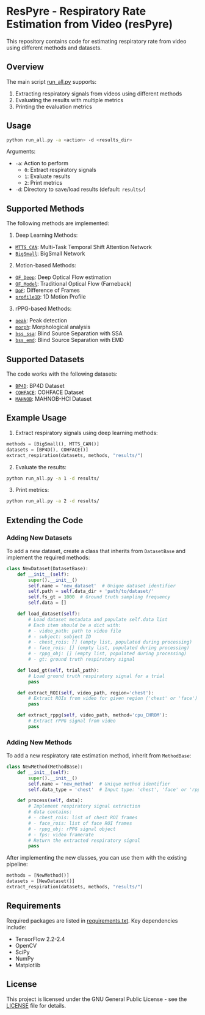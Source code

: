 # ResPyre - Respiratory Rate Estimation from Video (resPyre)

This repository contains code for estimating respiratory rate from video using different methods and datasets.

## Overview

The main script [run_all.py](run_all.py) supports:

1. Extracting respiratory signals from videos using different methods
2. Evaluating the results with multiple metrics 
3. Printing the evaluation metrics

## Usage

```bash
python run_all.py -a <action> -d <results_dir>
```

Arguments:
- `-a`: Action to perform 
  - `0`: Extract respiratory signals
  - `1`: Evaluate results
  - `2`: Print metrics
- `-d`: Directory to save/load results (default: `results/`)

## Supported Methods

The following methods are implemented:

1. Deep Learning Methods:
- [`MTTS_CAN`](deep/MTTS_CAN/train.py): Multi-Task Temporal Shift Attention Network 
- [`BigSmall`](deep/BigSmall/predict_vitals.py): BigSmall Network

2. Motion-based Methods:
- [`OF_Deep`](run_all.py): Deep Optical Flow estimation
- [`OF_Model`](run_all.py): Traditional Optical Flow (Farneback)
- [`DoF`](run_all.py): Difference of Frames
- [`profile1D`](run_all.py): 1D Motion Profile

3. rPPG-based Methods:
- [`peak`](run_all.py): Peak detection
- [`morph`](run_all.py): Morphological analysis
- [`bss_ssa`](run_all.py): Blind Source Separation with SSA
- [`bss_emd`](run_all.py): Blind Source Separation with EMD

## Supported Datasets 

The code works with the following datasets:

- [`BP4D`](run_all.py): BP4D Dataset
- [`COHFACE`](run_all.py): COHFACE Dataset  
- [`MAHNOB`](run_all.py): MAHNOB-HCI Dataset

## Example Usage

1. Extract respiratory signals using deep learning methods:

```python
methods = [BigSmall(), MTTS_CAN()]
datasets = [BP4D(), COHFACE()]
extract_respiration(datasets, methods, "results/")
```

2. Evaluate the results:

```bash
python run_all.py -a 1 -d results/
```

3. Print metrics:

```bash 
python run_all.py -a 2 -d results/
```

## Extending the Code

### Adding New Datasets

To add a new dataset, create a class that inherits from `DatasetBase` and implement the required methods:

```python
class NewDataset(DatasetBase):
    def __init__(self):
        super().__init__()
        self.name = 'new_dataset'  # Unique dataset identifier
        self.path = self.data_dir + 'path/to/dataset/'
        self.fs_gt = 1000  # Ground truth sampling frequency
        self.data = []

    def load_dataset(self):
        # Load dataset metadata and populate self.data list
        # Each item should be a dict with:
        # - video_path: path to video file
        # - subject: subject ID
        # - chest_rois: [] (empty list, populated during processing)
        # - face_rois: [] (empty list, populated during processing) 
        # - rppg_obj: [] (empty list, populated during processing)
        # - gt: ground truth respiratory signal

    def load_gt(self, trial_path):
        # Load ground truth respiratory signal for a trial
        pass

    def extract_ROI(self, video_path, region='chest'):
        # Extract ROIs from video for given region ('chest' or 'face')
        pass

    def extract_rppg(self, video_path, method='cpu_CHROM'):
        # Extract rPPG signal from video
        pass
```

### Adding New Methods

To add a new respiratory rate estimation method, inherit from `MethodBase`:

```python
class NewMethod(MethodBase):
    def __init__(self):
        super().__init__()
        self.name = 'new_method'  # Unique method identifier
        self.data_type = 'chest'  # Input type: 'chest', 'face' or 'rppg'

    def process(self, data):
        # Implement respiratory signal extraction
        # data contains:
        # - chest_rois: list of chest ROI frames 
        # - face_rois: list of face ROI frames
        # - rppg_obj: rPPG signal object
        # - fps: video framerate
        # Return the extracted respiratory signal
        pass
```

After implementing the new classes, you can use them with the existing pipeline:

```python
methods = [NewMethod()]
datasets = [NewDataset()]
extract_respiration(datasets, methods, "results/")
```

## Requirements

Required packages are listed in [requirements.txt](requirements.txt). Key dependencies include:

- TensorFlow 2.2-2.4
- OpenCV
- SciPy
- NumPy
- Matplotlib

## License

This project is licensed under the GNU General Public License - see the [LICENSE](LICENSE) file for details.